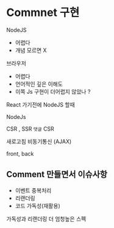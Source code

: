 # Commnet 구현

NodeJS

-   어렵다
-   개념 모르면 X

브라우저

-   어렵다
-   언어적인 깊은 이해도
-   이쪽 Js 구현이 더어렵지 않았나 ?

React 가기전에
NodeJS 할때

NodeJs

CSR , SSR
`댓글` CSR

새로고침
비동기통신 (AJAX)

front, back

## Comment 만들면서 이슈사항

-   이벤트 중복처리
-   리랜더링
-   코드 가독성(재활용)

가독성과 리랜더링 더 엄청높은 스펙
